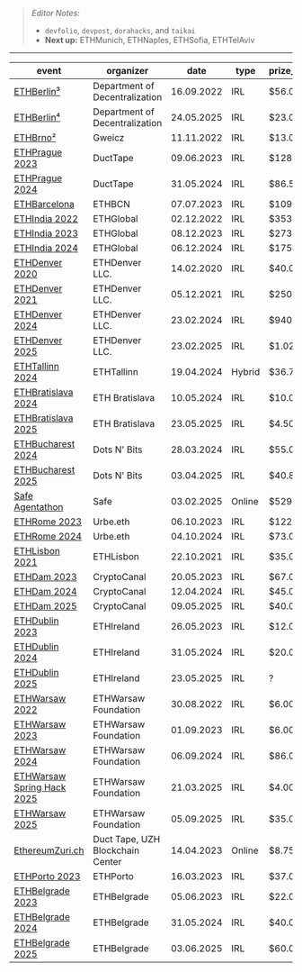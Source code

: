 > *Editor Notes:*
> - `devfolio`, `devpost`, `dorahacks`, and `taikai`
> - **Next up:** ETHMunich, ETHNaples, ETHSofia, ETHTelAviv

---

| **event**     | **organizer**            | **date** | **type**     | **prize\_pool\_usd** | **total\_hackers** | **total\_submissions** | **privacy\_submissions** |
| ------------- | ------------------------ | -------- | ------------ | -------------------- | ------------------ | ---------------------- | ------------------------ |
| [ETHBerlin³](https://ethberlin.ooo/) | Department of Decentralization | 16.09.2022 | IRL | $56.000 | ? | [100](https://ethberlin.devfolio.co/projects) | 17 |
| [ETHBerlin⁴](https://ethberlin.ooo/) | Department of Decentralization | 24.05.2025 | IRL | $23.000 | ? | [?](https://projects.ethberlin.org/) | ? |
| [ETHBrno²](https://ethbrno.cz/) | Gweicz | 11.11.2022 | IRL | $13.000 | ? | [13](https://ethbrno.devfolio.co/projects) | 2 |
| [ETHPrague 2023](https://ethprague.com/) | DuctTape | 09.06.2023 | IRL | $128.400 | ? | [95](https://ethprague2023.devfolio.co/projects) | 7 |
| [ETHPrague 2024](https://ethprague.com/) | DuctTape | 31.05.2024 | IRL | $86.500 | ? | [46](https://ethprague2024.devfolio.co/projects) | 1 |
| [ETHBarcelona](https://www.ethbarcelona.com/) | ETHBCN | 07.07.2023 | IRL | $109.350 | ? | [46](https://ethbarcelona.devfolio.co/projects) | 1 |
| [ETHIndia 2022](https://ethindia.co/) | ETHGlobal | 02.12.2022 | IRL | $353.912 | ? | [462](https://ethindia2022.devfolio.co/projects) | 10 |
| [ETHIndia 2023](https://ethindia.co/) | ETHGlobal | 08.12.2023 | IRL | $273.000 | ? | [482](https://ethindia2023.devfolio.co/projects) | 23 |
| [ETHIndia 2024](https://ethindia.co/) | ETHGlobal | 06.12.2024 | IRL | $175.000 | ? | [275](https://ethindia2024.devfolio.co/projects) | 14 |
| [ETHDenver 2020](https://www.ethdenver.com/) | ETHDenver LLC. | 14.02.2020 | IRL | $40.000 | ? | [19](https://ethdenver.devfolio.co/projects) | 1 |
| [ETHDenver 2021](https://www.ethdenver.com/) | ETHDenver LLC. | 05.12.2021 | IRL | $250.000 | ? | [86](https://ethdenver2021.devfolio.co/projects) | 0 |
| [ETHDenver 2024](https://www.ethdenver.com/) | ETHDenver LLC. | 23.02.2024 | IRL | $940.280 | ? | [211](https://ethdenver2024.devfolio.co/projects) | 6 |
| [ETHDenver 2025](https://www.ethdenver.com/) | ETHDenver LLC. | 23.02.2025 | IRL | $1.029.833 | ? | [227](https://ethdenver2025.devfolio.co/projects) | 2 |
| [ETHTallinn 2024](https://ethtallinn.org/) | ETHTallinn | 19.04.2024 | Hybrid | $36.776 | ? | [18](https://ethtallinn2024.devfolio.co/projects) | 1 |
| [ETHBratislava 2024](https://ethbratislava.com/) | ETH Bratislava | 10.05.2024 | IRL | $10.000 | ? | [5](https://ethbratislava2024.devfolio.co/projects) | 0 |
| [ETHBratislava 2025](https://ethbratislava.com/) | ETH Bratislava | 23.05.2025 | IRL | $4.500 | 54 | [11](https://dorahacks.io/hackathon/ethbratislava/buidl) | 0 |
| [ETHBucharest 2024](https://ethbucharest.ro/) | Dots N' Bits | 28.03.2024 | IRL | $55.000 | 127 | [22](https://dorahacks.io/hackathon/ethbucharest/buidl) | 3 |
| [ETHBucharest 2025](https://ethbucharest.ro/) | Dots N' Bits | 03.04.2025 | IRL | $40.850 | 109 | [35](https://dorahacks.io/hackathon/ethbucharest2025/buidl) | 2 |
| [Safe Agentathon](https://agentathon.ai/) | Safe | 03.02.2025 | Online | $529.500 | ? | [191](https://safe-agents.devfolio.co/projects) | 2 |
| [ETHRome 2023](https://www.ethrome.org/) | Urbe.eth | 06.10.2023 | IRL | $122.500 | 132 | [40](https://taikai.network/ethrome/hackathons/ethrome-23/projects) | 18 |
| [ETHRome 2024](https://www.ethrome.org/) | Urbe.eth | 04.10.2024 | IRL | $73.000 | 118 | [34](https://taikai.network/ethrome/hackathons/ethrome-24/projects) | 23 |
| [ETHLisbon 2021](https://ethlisbon.org/) | ETHLisbon | 22.10.2021 | IRL | $35.000 | 232 | [64](https://ethlisbon.devpost.com/project-gallery) | 1 |
| [ETHDam 2023](https://www.ethdam.com/hackathon) | CryptoCanal | 20.05.2023 | IRL | $67.000 | 237 | [43](https://taikai.network/cryptocanal/hackathons/ethdam/projects) | 22 |
| [ETHDam 2024](https://www.ethdam.com/hackathon) | CryptoCanal | 12.04.2024 | IRL | $45.000 | 382 | [51](https://taikai.network/cryptocanal/hackathons/ethdam2024/projects) | 32 |
| [ETHDam 2025](https://www.ethdam.com/hackathon) | CryptoCanal | 09.05.2025 | IRL | $40.000 | 276 | [33](https://taikai.network/cryptocanal/hackathons/ethdam2025/projects) | 15 |
| [ETHDublin 2023](https://www.ethdublin.io/) | ETHIreland | 26.05.2023 | IRL | $12.000 | 84 | [15](https://taikai.network/en/ethireland/hackathons/ethdublin23hack/projects) | 0 |
| [ETHDublin 2024](https://www.ethdublin.io/) | ETHIreland | 31.05.2024 | IRL | $20.000 | 57 | [13](https://taikai.network/en/ethireland/hackathons/ethdubs2024/projects) | 2 |
| [ETHDublin 2025](https://www.ethdublin.io/) | ETHIreland | 23.05.2025 | IRL | ? | ? | ? | ? |
| [ETHWarsaw 2022](https://www.ethwarsaw.dev/) | ETHWarsaw Foundation | 30.08.2022 | IRL | $6.000 | 106 | [31](https://ethwarsaw.devpost.com/project-gallery) | 1 |
| [ETHWarsaw 2023](https://www.ethwarsaw.dev/) | ETHWarsaw Foundation | 01.09.2023 | IRL | $6.000 | 127 | [44](https://ethwarsaw-2023.devpost.com/project-gallery) | 1 |
| [ETHWarsaw 2024](https://www.ethwarsaw.dev/) | ETHWarsaw Foundation | 06.09.2024 | IRL | $86.000 | ? | [48](https://ethwarsaw-hackathon-2024.devfolio.co/projects) | 2 |
| [ETHWarsaw Spring Hack 2025](https://www.ethwarsaw.dev/) | ETHWarsaw Foundation | 21.03.2025 | IRL | $4.000 | 33 | [8](https://taikai.network/en/ethwarsaw/hackathons/spring-hack-2025/projects) | 1 | 
| [ETHWarsaw 2025](https://www.ethwarsaw.dev/) | ETHWarsaw Foundation | 05.09.2025 | IRL | $35.000 | 114 | [42](https://taikai.network/en/ethwarsaw/hackathons/ethwarsaw-2025/projects) | 1 |
| [EthereumZuri.ch](https://2023.ethereumzuri.ch/) | Duct Tape, UZH Blockchain Center | 14.04.2023 | Online | $8.750 | [16](https://ethereumzurich.devfolio.co/projects) | 1 |
| [ETHPorto 2023](https://ethporto.org/) | ETHPorto | 16.03.2023 | IRL | $37.000 | 270 | [30](https://taikai.network/en/ethporto/hackathons/ethportohackathon2023/projects) | 3 |
| [ETHBelgrade 2023](https://ethbelgrade.rs/) | ETHBelgrade | 05.06.2023 | IRL | $22.000 | 96 | [23](https://taikai.network/en/ethbelgrade/hackathons/hackathon-2023/projects) | 0 |
| [ETHBelgrade 2024](https://ethbelgrade.rs/) | ETHBelgrade | 31.05.2024 | IRL | $40.000 | 194 | [34](https://taikai.network/en/ethbelgrade/hackathons/eth-belgrade-hackathon-2024/projects) | 0 |
| [ETHBelgrade 2025](https://ethbelgrade.rs/) | ETHBelgrade | 03.06.2025 | IRL | $60.000 | 284 | [20](https://taikai.network/ethbelgrade/hackathons/eth-belgrade-hackathon-3/projects) | 3 |
